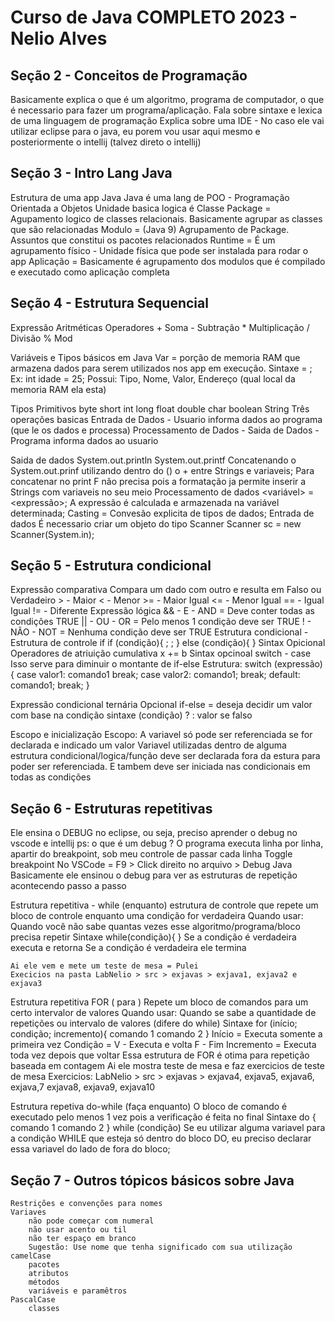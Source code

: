 # Curso de Java COMPLETO 2023 - Nelio Alves

## Seção 2 - Conceitos de Programação

Basicamente explica o que é um algoritmo, programa de computador, o que é necessario para fazer um programa/aplicação.
Fala sobre sintaxe e lexica de uma linguagem de programação
Explica sobre uma IDE - No caso ele vai utilizar eclipse para o java, eu porem vou usar aqui mesmo e posteriormente o intellij (talvez direto o intellij)


## Seção 3 - Intro Lang Java

Estrutura de uma app Java
    Java é uma lang de POO - Programação Orientada a Objetos
    Unidade basica logica é  Classe
    Package = Agupamento logico de classes relacionais. Basicamente agrupar as classes que são relacionadas
    Modulo = (Java 9) Agrupamento de Package. Assuntos que constitui os pacotes relacionados
        Runtime = É um agrupamento físico - Unidade física que pode ser instalada para rodar o app
    Aplicação = Basicamente é agrupamento dos modulos que é compilado e executado como aplicação completa

## Seção 4 - Estrutura Sequencial

Expressão Aritméticas
Operadores
    + Soma
    - Subtração
    * Multiplicação
    / Divisão
    % Mod

Variáveis e Tipos básicos em Java
Var = porção de memoria RAM que armazena dados para serem utilizados nos app em execução.
    Sintaxe <tipo> <nome> = <valor da var>;
       Ex: int idade = 25;
    Possui: Tipo, Nome, Valor, Endereço (qual local da memoria RAM ela esta)

Tipos Primitivos
    byte
    short
    int
    long
    float
    double
    char
    boolean
    String
Três operações basicas
    Entrada de Dados - Usuario informa dados ao programa (que le os dados e processa)
    Processamento de Dados - 
    Saida de Dados - Programa informa dados ao usuario

Saida de dados
    System.out.println
    System.out.printf 
    Concatenando o System.out.prinf utilizando dentro do () o + entre Strings e variaveis;
        Para concatenar no print F não precisa pois a formatação ja permite inserir a Strings com variaveis no seu meio
Processamento de dados
    <variável> = <expressão>;
        A expressão é calculada e armazenada na variável determinada;
    Casting = Convesão explicita de tipos de dados;
Entrada de dados
    É necessario criar um objeto do tipo Scanner
        Scanner sc = new Scanner(System.in);

## Seção 5 - Estrutura condicional

Expressão comparativa
    Compara um dado com outro e resulta em Falso ou Verdadeiro
    >  - Maior
    <  - Menor
    >= - Maior Igual
    <= - Menor Igual
    == - Igual Igual 
    != - Diferente
Expressão lógica
    && - E - AND = Deve conter todas as condições TRUE
    || - OU - OR = Pelo menos 1 condição deve ser TRUE
    !  - NÃO - NOT = Nenhuma condição deve ser TRUE
Estrutura condicional - Estrutura de controle
    if
        if (condição){
            <comando1>;
            <comando2>;
        }
    else (condição){
        <comanado1>
    }
Sintax Opicional
    Operadores de atriuição cumulativa
        x += b <isso soma x = x+b>
Sintax opcinoal
    switch - case
        Isso serve para diminuir o montante de if-else
        Estrutura:
        switch (expressão){
            case valor1:
                comando1
                break;
            case valor2:
                comando1;
                break;
            default:
                comando1;
                break;
        }

Expressão condicional ternária
    Opcional if-else = deseja decidir um valor com base na condição
    sintaxe
        (condição) ? <valor se verdadeiro> : valor se falso
    
Escopo e inicialização
    Escopo: A variavel só pode ser referenciada se for declarada e indicado um valor
        Variavel utilizadas dentro de alguma estrutura condicional/logica/função deve ser 
        declarada fora da estura para poder ser referenciada. E tambem deve ser iniciada nas condicionais em todas as condições 

 ## Seção 6 - Estruturas repetitivas

Ele ensina o DEBUG no eclipse, ou seja, preciso aprender o debug no vscode e intellij
    ps: o que é um debug ?
        O programa executa linha por linha, apartir do breakpoint, sob meu controle de passar cada linha
    Toggle breakpoint
        No VSCode = F9 > Click direito no arquivo > Debug Java
    Basicamente ele ensinou o debug para ver as estruturas de repetição acontecendo passo a passo

Estrutura repetitiva - while (enquanto)
    estrutura de controle que repete um bloco de controle enquanto uma condição for verdadeira
    Quando usar: Quando você não sabe quantas vezes esse algoritmo/programa/bloco precisa repetir
    Sintaxe
        while(condição){
            <comando1>
            <comando2>
        }
        Se a condição é verdadeira executa e retorna
        Se a condição é verdadeira ele termina
    
    Ai ele vem e mete um teste de mesa = Pulei
    Execicios na pasta LabNelio > src > exjavas > exjava1, exjava2 e exjava3

Estrutura repetitiva FOR ( para )
    Repete um bloco de comandos para um certo intervalor de valores
    Quando usar: Quando se sabe a quantidade de repetições ou intervalo de valores (difere do while)
    Sintaxe
        for (início; condição; incremento){
            comando 1
            comando 2
        }
        Início = Executa somente a primeira vez
        Condição = V - Executa e volta F - Fim
        Incremento = Executa toda vez depois que voltar
    Essa estrutura de FOR é otima para repetição baseada em contagem
    Ai ele mostra teste de mesa e faz exercicios de teste de mesa
    Exercicios:
        LabNelio > src > exjavas > exjava4, exjava5, exjava6, exjava,7 exjava8, exjava9, exjava10

Estrutura repetiva do-while (faça enquanto)
    O bloco de comando é executado pelo menos 1 vez pois a verificação é feita no final
    Sintaxe
    do {
        comando 1 
        comando 2
    } while (condição)
    Se eu utilizar alguma variavel para a condição WHILE que esteja só dentro do bloco DO, eu preciso declarar
    essa variavel do lado de fora do bloco;

## Seção 7 - Outros tópicos básicos sobre Java
    Restrições e convenções para nomes
    Variaves
        não pode começar com numeral
        não usar acento ou til
        não ter espaço em branco
        Sugestão: Use nome que tenha significado com sua utilização
    camelCase
        pacotes
        atributos
        métodos
        variáveis e paramêtros
    PascalCase
        classes
    